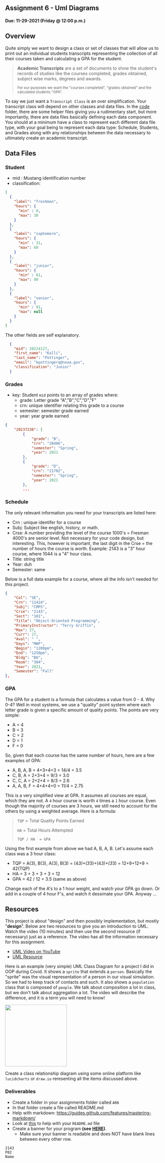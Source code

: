 ## Assignment 6 - Uml Diagrams
#### Due: 11-29-2021 (Friday @ 12:00 p.m.)


## Overview

Quite simply we want to design a class or set of classes that will allow us to print out an individual students transcripts representing the collection of all their courses taken and calculating a GPA for the student. 

>**Academic Transcripts** are a set of documents to show the student's records of studies like the courses completed, grades obtained, subject wise marks, degrees and awards. 
>
><sup>For our purposes we want the "courses completed", "grades obtained" and the calculated students "GPA".</sup>

To say we just want a `Transcript Class` is an over simplification. Your transcript class will depend on other classes and data files. In the [code](code) folder, there are some helper files giving you a rudimentary start, but more importantly, there are data files basically defining each data component. You should at a minimum have a class to represent each different data file type, with your goal being to represent each data type: Schedule, Students, and Grades along with any relationships between the data necessary to ultimately create an academic transcript.


## Data Files

### Student

- mid : Mustang identification number
- classification: 

```json
[
  {
    "label": "freshman", 
    "hours": {
      "min" : 0,
      "max": 30
    }
  },
  {
    "label": "sophomore", 
    "hours": {
      "min" : 31,
      "max": 60
    }
  },
  {
    "label": "junior", 
    "hours": {
      "min" : 61,
      "max": 90
    }
  },
  {
    "label": "senior", 
    "hours": {
      "min" : 91,
      "max": null
    }
  }
]
```

The other fields are self explanatory.

```json
  {
    "mid": 20224127,
    "first_name": "Kalli",
    "last_name": "Pottinger",
    "email": "kpottingerq@noaa.gov",
    "classification": "Junior"
  }
```

### Grades

- key: Student `mid` points to an array of grades where:
  - grade: Letter grade "A","B","C","D","F" 
  - crn: unique identifier relating this grade to a course
  - semester: semester grade earned
  - year: year grade earned

```json
{
    "20237236": [
        {
            "grade": "B",
            "crn": "20486",
            "semester": "Spring",
            "year": 2021
        },
        {
            "grade": "D",
            "crn": "21702",
            "semester": "Spring",
            "year": 2021
        },
        ...
```

### Schedule

The only relevant information you need for your transcripts are listed here:

- Crn : unique identifer for a course
- Subj: Subject like english, history, or math.
- Crse: A number providing the level of the course 1000's = Fresman 4000's are senior level. Not necessary for your code design, but interesting. This, however is important, the last digit in the Crse = the number of hours the course is worth. Example: 2143 is a "3" hour course, where 1044 is a "4" hour class.
- Title: string title  
- Year: duh
- Semester: same

Below is a full data example for a course, where all the info isn't needed for this project.

```json
{
    "Col": "SE",
    "Crn": "11424",
    "Subj": "CMPS",
    "Crse": "2143",
    "Sect": "101",
    "Title": "Object-Oriented Programming",
    "PrimaryInstructor": "Terry Griffin",
    "Max": 27,
    "Curr": 27,
    "Aval": " ",
    "Days": "MWF",
    "Begin": "1200pm",
    "End": "1250pm",
    "Bldg": "BO",
    "Room": "304",
    "Year": 2021,
    "Semester": "Fall"
},
```

### GPA

The GPA for a student is a formula that calculates a value from 0 - 4. 
Why 0-4? Well in most systems, we use a "quality" point system where each letter grade is given a specific amount of quality points. The points are very simple:

- A = 4
- B = 3
- C = 2
- D = 1
- F = 0

So, given that each course has the same number of hours, here are a few examples of GPA:

- A, B, A, B = 4+3+4+3 = 14/4 = 3.5 
- C, B, A = 2+3+4 = 9/3 = 3.0
- C, C, A = 2+2+4 = 8/3 = 2.6
- A, A, B, F = 4+4+4+0 = 11/4 = 2.75 

This is a very simplified view at GPA. It assumes all courses are equal, which they are not. A `4` hour course is worth `4` times a `1` hour course. Even though the majority of courses are 3 hours, we still need to account for the others by using a weighted average. Here is a formula:

>`TQP` = Total Quality Points Earned 
>
>`HA` = Total Hours Attempted
>
>`TQP / HA  = GPA`

Using the first example from above we had A, B, A, B. Let's assume each class was a 3 hour class:

- TQP = A(3), B(3), A(3), B(3) = (4*3)+(3*3)+(4*3)+(3*3) = 12+9+12+9 = 42(TQP) 
- HA = 3 + 3 + 3 + 3 = 12
- GPA = 42 / 12 = 3.5 (same as above)

Change each of the A's to a 1 hour weight, and watch your GPA go down. Or add in a couple of 4 hour F's, and watch it dessimate your GPA. Anyway ...

## Resources

This project is about "design" and then possibly implementation, but mostly "**design**". Below are two resources to give you an introduction to UML. Watch the video (10 minutes) and then use the second resource (if necessary) just as a reference. The video has all the information necessary for this assignment.  
 
- [UML Video on YouTube](https://www.youtube.com/embed/UI6lqHOVHic)
- [UML Resource](../../Resources/04-UML/README.md)

Here is an example (very simple) UML Class Diagram for a project I did in OOP during Covid. It shows a `sprite` that extends a `person`. Basically the "sprite" was the visual representation of a person in our visual simulation. So we had to keep track of contacts and such. It also shows a `population` class that is composed of `people`. We talk about composition a lot in class, but we don't talk about aggregation a lot. The video will describe the difference,  and it is a term you will need to know!

<img src="https://cs.msutexas.edu/~griffin/zcloud/zcloud-files/covid19_uml_2020.png" width="200">

Create a class relationship diagram using some online platform like `lucidcharts` or `draw.io` reresenting all the items discussed above.

### Deliverables
- Create a folder in your assignments folder called `A06`
- In that folder create a file called README.md
- Help with markdown: https://guides.github.com/features/mastering-markdown/
- Look at [this](../../Resources/02-Readmees/README.md) to help with your `README.md` file
- Create a banner for your program **(see [HERE](../../Resources/03-Banner/README.md))**.
  - Make sure your banner is readable and does NOT have blank lines between every other row.

```
2143 
P02
Name
```